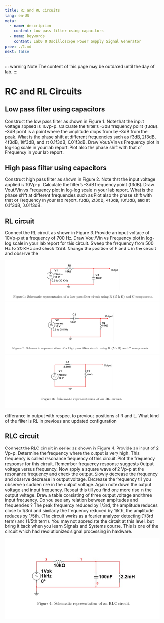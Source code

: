 ```yaml
---
title: RC and RL Circuits
lang: en-US
meta:
  - name: description
    content: Low pass filter using capacitors
  - name: keywords
    content: Lab0 0 Oscilloscope Power Supply Signal Generator
prev: ./2.md
next: false
---
```


::: warning Note
The content of this page may be outdated until the day of lab.
:::

RC and RL Circuits
==================

Low pass filter using capacitors
--------------------------------

Construct the low pass filter as shown in Figure 1. Note that the input voltage applied is 10Vp-p.
Calculate the filter’s -3dB frequency point (f3dB). -3dB point is a point where the amplitude drops from by -3dB from the peak. What is the phase shift at different frequencies such as f3dB, 2f3dB, 4f3dB, 10f3dB, and at 0.1f3dB, 0.01f3dB.
Draw Vout/Vin vs Frequency plot in log-log scale in your lab report. Plot also the phase shift with that of Frequency in your lab report.

High pass filter using capacitors
---------
Construct high pass filter as shown in Figure 2. Note that the input voltage applied is 10Vp-p. Calculate the filter’s -3dB frequency point (f3dB). Draw Vout/Vin vs Frequency plot in log-log scale in your lab report. What is the phase shift at different frequencies such as Plot also the phase shift with that of Frequency in your lab report. f3dB, 2f3dB, 4f3dB, 10f3dB, and at 0.1f3dB, 0.01f3dB.

RL circuit
--------
Connect the RL circuit as shown in Figure 3. Provide an input voltage of 10Vp-p at a frequency of 700 Hz. Draw Vout/Vin vs Frequency plot in log-log scale in your lab report for this circuit. Sweep the frequency from 500 Hz to 30 KHz and check f3dB. Change the position of R and L in the circuit and observe the

![Figure 1](./lab3/fig1.png)
![Figure 2](./lab3/fig2.png)
![Figure 3](./lab3/fig3.png)

differance in output with respect to previous positions of R and L. What kind of the filter is RL in previous and updated configuration.

RLC circuit
-----------
Connect the RLC circuit in series as shown in Figure 4. Provide an input of 2 Vp-p. Determine the frequency where the output is very high. This frequency is called resonance frequency of this circuit. Plot the frequency response for this circuit. Remember frequency response suggests Output voltage versus frequency. Now apply a square wave of 2 Vp-p at the resonance frequency and check the output. Slowly decrease the frequency and observe decrease in output voltage. Decrease the frequency till you observe a sudden rise in the output voltage. Again note down the output voltage and input frequency. Repeat this till you find one more rise in the output voltage. Draw a table consisting of three output voltage and three input frequency. Do you see any relation between amplitudes and frequencies ? The peak frequency reduced by 1/3rd, the amplitude reduces close to 1/3rd and similarly the frequency reduced by 1/5th, the amplitude reduces by 1/5th. (The circuit works as a fourier analyzer detecting (1/3rd term) and (1/5th term). You may not appreciate the circuit at this level, but bring it back when you learn Signals and Systems course. This is one of the circuit which had revolutionized signal processing in hardware.

![Figure 4](./lab3/fig4.png)